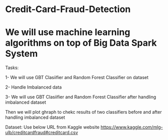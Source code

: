 # Credit-Card-Fraud-Detection

# We will use machine learning algorithms on top of Big Data Spark System


Tasks:

1- We will use GBT Clasiifier and Random Forest Classifier on dataset

2- Handle Imbalanced data

3- We will use GBT Clasiifier and Random Forest Classifier after handling imbalanced dataset


Then we will plot ghraph to chekc results of two classifiers before and after handling imbalanced dataset 

Dataset:
Use below URL from Kaggle website
https://www.kaggle.com/mlg-ulb/creditcardfraud#creditcard.csv

